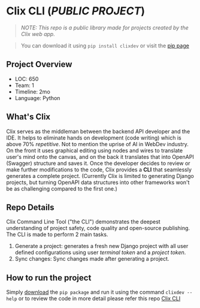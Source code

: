 # Clix CLI (_PUBLIC PROJECT_)

> _NOTE: This repo is a public library made for projects created by the Clix web app._

> You can download it using ```pip install clixdev``` or visit the [pip page](https://pypi.org/project/clixdev/)

**Project Overview**
---
- LOC: 650
- Team: 1
- Timeline: 2mo
- Language: Python

**What's Clix**
---
Clix serves as the middleman between the backend API developer and the IDE. It helps to eliminate hands on development (code writing) which is above 70% _repetitive_. Not to mention the uprise of AI in WebDev industry. On the front it uses graphical editing using nodes and wires to translate user's mind onto the canvas, and on the back it translates that into OpenAPI (Swagger) structure and saves it. Once the developer decides to review or make further modifications to the code, Clix provides a __CLI__ that seamlessly generates a complete project. (Currently Clix is limited to generating Django projects, but turning OpenAPI data structures into other frameworks won't be as challenging compared to the first one.)


**Repo Details**
---
Clix Command Line Tool ("the CLI") demonstrates the deepest understanding of project safety, code quality and open-source publishing. The CLI is made to perform 2 main tasks.
1. Generate a project: generates a fresh new Django project with all user defined configurations using user _terminal token_ and a _project token_.
2. Sync changes: Sync changes made after generating a project.

**How to run the project**
---
Simply [download](https://pypi.org/project/clixdev/) the ```pip package``` and run it using the command ```clixdev --help``` or to review the code in more detail please refer this repo [Clix CLI](https://github.com/sir-eris/cli)

